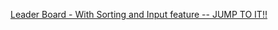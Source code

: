 [Leader Board - With Sorting and Input feature -- JUMP TO IT!!](https://github.com/abhinavrajput1111/Leaderboard_project_with_Sorting)
